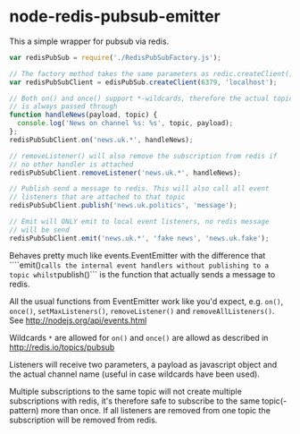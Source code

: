 node-redis-pubsub-emitter
=========================

This a simple wrapper for pubsub via redis.

```javascript
var redisPubSub = require('./RedisPubSubFactory.js');

// The factory method takes the same parameters as redic.createClient()
var redisPubSubClient = edisPubSub.createClient(6379, 'localhost');

// Both on() and once() support *-wildcards, therefore the actual topic
// is always passed through
function handleNews(payload, topic) {
  console.log('News on channel %s: %s', topic, payload);
};
redisPubSubClient.on('news.uk.*', handleNews);

// removeListener() will also remove the subscription from redis if
// no other handler is attached
redisPubSubClient.removeListener('news.uk.*', handleNews);

// Publish send a message to redis. This will also call all event
// listeners that are attached to that topic
redisPubSubClient.publish('news.uk.politics', 'message');

// Emit will ONLY emit to local event listeners, no redis message
// will be send
redisPubSubClient.emit('news.uk.*', 'fake news', 'news.uk.fake');

```

Behaves pretty much like events.EventEmitter with the difference
that ````emit()``` calls the internal event handlers without publishing
to a topic whilst ```publish()``` is the function that actually sends
a message to redis.

All the usual functions from EventEmitter work like you'd expect,
e.g. ```on()```, ```once()```, ```setMaxListeners()```, ```removeListener()``` and
```removeAllListeners()```. See http://nodejs.org/api/events.html

Wildcards ```*``` are allowed for ```on()``` and ```once()``` are allowd as
described in http://redis.io/topics/pubsub

Listeners will receive two parameters, a payload as javascript
object and the actual channel name (useful in case wildcards have
been used).

Multiple subscriptions to the same topic will not create multiple
subscriptions with redis, it's therefore safe to subscribe to the
same topic(-pattern) more than once. If all listeners are removed
from one topic the subscription will be removed from redis.